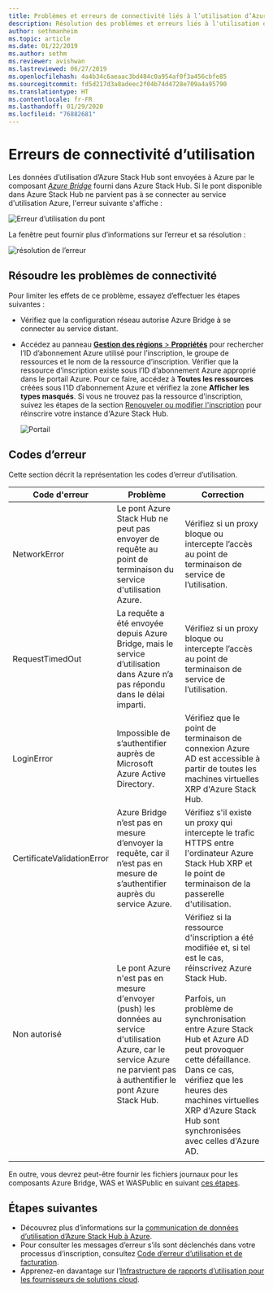 ```yaml
---
title: Problèmes et erreurs de connectivité liés à l’utilisation d’Azure Stack Hub
description: Résolution des problèmes et erreurs liés à l'utilisation d'Azure Stack Hub.
author: sethmanheim
ms.topic: article
ms.date: 01/22/2019
ms.author: sethm
ms.reviewer: avishwan
ms.lastreviewed: 06/27/2019
ms.openlocfilehash: 4a4b34c6aeaac3bd484c0a954af0f3a456cbfe85
ms.sourcegitcommit: fd5d217d3a8adeec2f04b74d4728e709a4a95790
ms.translationtype: HT
ms.contentlocale: fr-FR
ms.lasthandoff: 01/29/2020
ms.locfileid: "76882681"
---
```

# <a name="usage-connectivity-errors"></a>Erreurs de connectivité d’utilisation

Les données d’utilisation d’Azure Stack Hub sont envoyées à Azure par le composant [*Azure Bridge*](azure-stack-usage-reporting.md) fourni dans Azure Stack Hub. Si le pont disponible dans Azure Stack Hub ne parvient pas à se connecter au service d'utilisation Azure, l'erreur suivante s'affiche :

![Erreur d’utilisation du pont](media/azure-stack-usage-issues/usageerror2.png)

La fenêtre peut fournir plus d’informations sur l’erreur et sa résolution :

![résolution de l’erreur](media/azure-stack-usage-issues/usageerror3.png)

## <a name="resolve-connectivity-issues"></a>Résoudre les problèmes de connectivité

Pour limiter les effets de ce problème, essayez d’effectuer les étapes suivantes :

- Vérifiez que la configuration réseau autorise Azure Bridge à se connecter au service distant.

- Accédez au panneau [**Gestion des régions** > **Propriétés**](azure-stack-registration.md#verify-azure-stack-hub-registration) pour rechercher l’ID d’abonnement Azure utilisé pour l’inscription, le groupe de ressources et le nom de la ressource d’inscription. Vérifier que la ressource d’inscription existe sous l’ID d’abonnement Azure approprié dans le portail Azure. Pour ce faire, accédez à **Toutes les ressources** créées sous l’ID d’abonnement Azure et vérifiez la zone **Afficher les types masqués**. Si vous ne trouvez pas la ressource d'inscription, suivez les étapes de la section [Renouveler ou modifier l'inscription](azure-stack-registration.md#renew-or-change-registration) pour réinscrire votre instance d'Azure Stack Hub.

  ![Portail](media/azure-stack-usage-issues/stackres.png)

## <a name="error-codes"></a>Codes d’erreur

Cette section décrit la représentation les codes d’erreur d’utilisation.

| Code d'erreur                 | Problème                                                                                                                                             | Correction                                                                                                                                                                                                                                                                                        |
|----------------------------|---------------------------------------------------------------------------------------------------------------------------------------------------|----------------------------------------------------------------------------------------------------------------------------------------------------------------------------------------------------------------------------------------------------------------------------------------------------|
| NetworkError               | Le pont Azure Stack Hub ne peut pas envoyer de requête au point de terminaison du service d'utilisation Azure.                                                            | Vérifiez si un proxy bloque ou intercepte l’accès au point de terminaison de service de l’utilisation.                                                                                                                                                                                                             |
| RequestTimedOut            | La requête a été envoyée depuis Azure Bridge, mais le service d’utilisation dans Azure n’a pas répondu dans le délai imparti.                             | Vérifiez si un proxy bloque ou intercepte l’accès au point de terminaison de service de l’utilisation.                                                                                                                                                                                                                        |
| LoginError                 | Impossible de s’authentifier auprès de Microsoft Azure Active Directory.                                                                                                             | Vérifiez que le point de terminaison de connexion Azure AD est accessible à partir de toutes les machines virtuelles XRP d'Azure Stack Hub.                                                                                                                                                                                                                     |
| CertificateValidationError | Azure Bridge n’est pas en mesure d’envoyer la requête, car il n’est pas en mesure de s’authentifier auprès du service Azure.                                    | Vérifiez s'il existe un proxy qui intercepte le trafic HTTPS entre l'ordinateur Azure Stack Hub XRP et le point de terminaison de la passerelle d'utilisation.                                                                                                                                                                                      |
| Non autorisé               | Le pont Azure n'est pas en mesure d'envoyer (push) les données au service d'utilisation Azure, car le service Azure ne parvient pas à authentifier le pont Azure Stack Hub. | Vérifiez si la ressource d'inscription a été modifiée et, si tel est le cas, réinscrivez Azure Stack Hub. <br><br> Parfois, un problème de synchronisation entre Azure Stack Hub et Azure AD peut provoquer cette défaillance. Dans ce cas, vérifiez que les heures des machines virtuelles XRP d'Azure Stack Hub sont synchronisées avec celles d'Azure AD. |
|                            |                                                                                                                                                   |                                                                                                                                                                                                                                                                                                    |

En outre, vous devrez peut-être fournir les fichiers journaux pour les composants Azure Bridge, WAS et WASPublic en suivant [ces étapes](azure-stack-configure-on-demand-diagnostic-log-collection.md#use-the-privileged-endpoint-pep-to-collect-diagnostic-logs).

## <a name="next-steps"></a>Étapes suivantes

- Découvrez plus d’informations sur la [communication de données d’utilisation d’Azure Stack Hub à Azure](azure-stack-usage-reporting.md).
- Pour consulter les messages d’erreur s’ils sont déclenchés dans votre processus d’inscription, consultez [Code d’erreur d’utilisation et de facturation](azure-stack-registration-errors.md).
- Apprenez-en davantage sur l’[Infrastructure de rapports d’utilisation pour les fournisseurs de solutions cloud](azure-stack-csp-ref-infrastructure.md).
